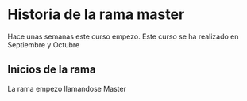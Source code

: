 # Historia de la rama master

Hace unas semanas este curso empezo. Este curso se ha realizado en Septiembre y Octubre

## Inicios de la rama

La rama empezo llamandose Master

